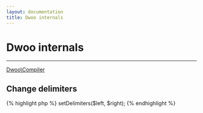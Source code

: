 ```yaml
---
layout: documentation
title: Dwoo internals
---
```


# Dwoo internals

---

[Dwoo\Compiler](dwoo-compiler.html)

## Change delimiters
<div class="code-box">
{% highlight php %}
<?php
$compiler->setDelimiters($left, $right);
{% endhighlight %}
</div>

